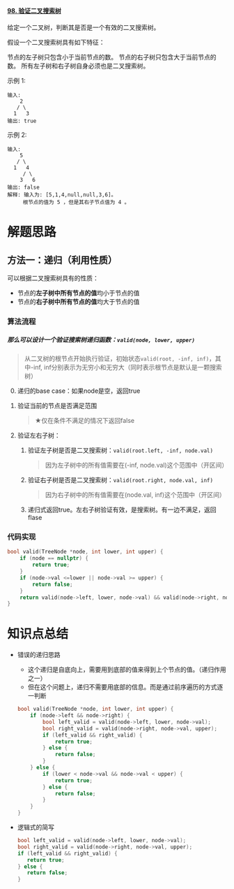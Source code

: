 #### [98. 验证二叉搜索树](https://leetcode-cn.com/problems/validate-binary-search-tree/)

给定一个二叉树，判断其是否是一个有效的二叉搜索树。

假设一个二叉搜索树具有如下特征：

节点的左子树只包含小于当前节点的数。
节点的右子树只包含大于当前节点的数。
所有左子树和右子树自身必须也是二叉搜索树。

示例 1:

```
输入:
    2
   / \
  1   3
输出: true
```

示例 2:

```
输入:
    5
   / \
  1   4
     / \
    3   6
输出: false
解释: 输入为: [5,1,4,null,null,3,6]。
     根节点的值为 5 ，但是其右子节点值为 4 。
```

# 解题思路

## 方法一：递归（利用性质）

可以根据二叉搜索树具有的性质：

- 节点的**左子树中所有节点的值**均小于节点的值
- 节点的**右子树中所有节点的值**均大于节点的值

### 算法流程

##### 那么可以设计一个验证搜索树递归函数：`valid(node, lower, upper)`

>  从二叉树的根节点开始执行验证，初始状态`valid(root, -inf, inf)`，其中-inf, inf分别表示为无穷小和无穷大（同时表示根节点是默认是一颗搜索树）

0. 递归的base case：如果node是空，返回true

1. 验证当前的节点是否满足范围

   > ★仅在条件不满足的情况下返回false

2. 验证左右子树：
   1. 验证左子树是否是二叉搜索树：`valid(root.left, -inf, node.val)`

      > 因为左子树中的所有值需要在(-inf, node.val)这个范围中（开区间）

   2. 验证右子树是否是二叉搜索树：`valid(root.right, node.val, inf)`

      > 因为右子树中的所有值需要在(node.val, inf)这个范围中（开区间）

   3. 递归式返回true。左右子树验证有效，是搜索树。有一边不满足，返回flase

### 代码实现

```C++
bool valid(TreeNode *node, int lower, int upper) {
    if (node == nullptr) {
        return true;
    }
    if (node->val <=lower || node->val >= upper) {
        return false;
    }
    return valid(node->left, lower, node->val) && valid(node->right, node->val, upper);
}
```

# 知识点总结

- 错误的递归思路

  - 这个递归是自底向上，需要用到底部的值来得到上个节点的值。（递归作用之一）
  - 但在这个问题上，递归不需要用底部的信息。而是通过前序遍历的方式逐一判断

  ```C++
  bool valid(TreeNode *node, int lower, int upper) {
      if (node->left && node->right) {
          bool left_valid = valid(node->left, lower, node->val);
          bool right_valid = valid(node->right, node->val, upper);
          if (left_valid && right_valid) {
              return true;
          } else {
              return false;
          }
      } else {
          if (lower < node->val && node->val < upper) {
              return true;
          } else {
              return false;
          }
      }
  }
  ```

- 逻辑式的简写

  ```C++
  bool left_valid = valid(node->left, lower, node->val);
  bool right_valid = valid(node->right, node->val, upper);
  if (left_valid && right_valid) {
     return true;
  } else {
     return false;
  }
  ```

  

​	

